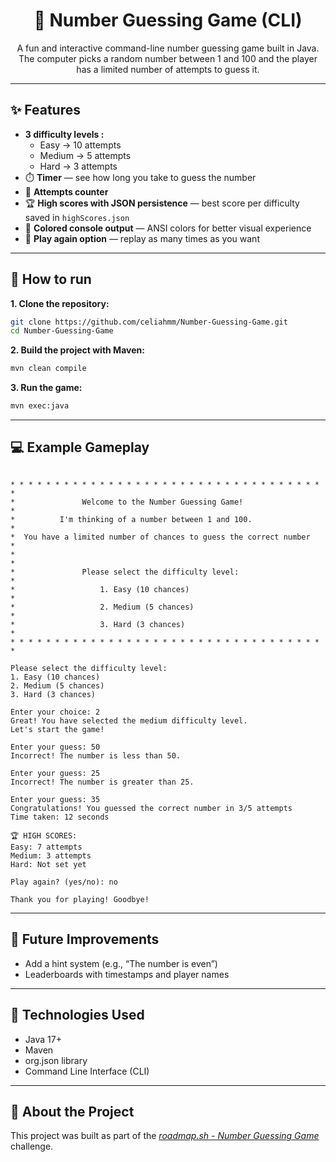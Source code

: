 <div align="center">

# 🎯 Number Guessing Game (CLI)


A fun and interactive command-line number guessing game built in Java. The computer picks a random number between 1 and 100 and the player has a limited number of attempts to guess it.
</div>

---

## ✨ Features

- **3 difficulty levels :**
  -	Easy → 10 attempts
  -	Medium → 5 attempts
  -	Hard → 3 attempts
-	⏱️ **Timer** — see how long you take to guess the number
-	🔢 **Attempts counter**
-	🏆 **High scores with JSON persistence** — best score per difficulty saved in `highScores.json`
-   🎨 **Colored console output** — ANSI colors for better visual experience
-	🔁 **Play again option** — replay as many times as you want

---

## 🧩 How to run

**1. Clone the repository:**

```bash
git clone https://github.com/celiahmm/Number-Guessing-Game.git
cd Number-Guessing-Game
```

**2. Build the project with Maven:**

```bash
mvn clean compile
```

**3. Run the game:**
```bash
mvn exec:java
```

---

## 💻 Example Gameplay

```

* * * * * * * * * * * * * * * * * * * * * * * * * * * * * * * * * * * *
*               Welcome to the Number Guessing Game!                  *
*          I'm thinking of a number between 1 and 100.                *
*  You have a limited number of chances to guess the correct number   *
*                                                                     *
*               Please select the difficulty level:                   *
*                   1. Easy (10 chances)                              *
*                   2. Medium (5 chances)                             *
*                   3. Hard (3 chances)                               *
* * * * * * * * * * * * * * * * * * * * * * * * * * * * * * * * * * * *

Please select the difficulty level:
1. Easy (10 chances)
2. Medium (5 chances)
3. Hard (3 chances)

Enter your choice: 2
Great! You have selected the medium difficulty level.
Let's start the game!

Enter your guess: 50
Incorrect! The number is less than 50.

Enter your guess: 25
Incorrect! The number is greater than 25.

Enter your guess: 35
Congratulations! You guessed the correct number in 3/5 attempts
Time taken: 12 seconds

🏆 HIGH SCORES:
Easy: 7 attempts
Medium: 3 attempts
Hard: Not set yet

Play again? (yes/no): no

Thank you for playing! Goodbye!
```
---

## 🚀 Future Improvements
-	Add a hint system (e.g., “The number is even”)
-	Leaderboards with timestamps and player names

---

## 🧱 Technologies Used
-	Java 17+
-	Maven
-	org.json library
-	Command Line Interface (CLI)

---
## 🔗 About the Project

This project was built as part of the _[roadmap.sh - Number Guessing Game](https://roadmap.sh/projects/number-guessing-game)_ challenge.